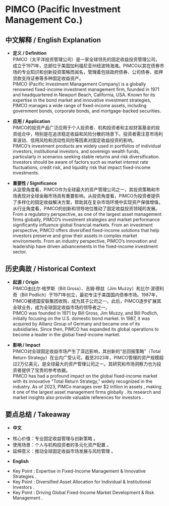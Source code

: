 # PIMCO (Pacific Investment Management Co.)

## 中文解释 / English Explanation

* **定义 / Definition**  
  PIMCO（太平洋投资管理公司）是一家全球领先的固定收益投资管理公司，成立于1971年，总部位于美国加利福尼亚州纽波特海滩。PIMCO以其在债券市场的专业知识和创新投资策略而闻名，管理着包括政府债券、公司债券、抵押贷款支持证券等多种固定收益资产。  
  PIMCO (Pacific Investment Management Company) is a globally renowned fixed-income investment management firm, founded in 1971 and headquartered in Newport Beach, California, USA. Known for its expertise in the bond market and innovative investment strategies, PIMCO manages a wide range of fixed-income assets, including government bonds, corporate bonds, and mortgage-backed securities.

* **应用 / Application**  
  PIMCO的投资产品广泛应用于个人投资者、机构投资者和主权财富基金的投资组合中，特别是在追求稳定收益和风险分散的场景下。投资者需注意市场利率波动、信用风险和流动性风险等因素对固定收益投资的影响。  
  PIMCO’s investment products are widely used in portfolios of individual investors, institutional investors, and sovereign wealth funds, particularly in scenarios seeking stable returns and risk diversification. Investors should be aware of factors such as market interest rate fluctuations, credit risk, and liquidity risk that impact fixed-income investments.

* **重要性 / Significance**  
  从监管角度看，PIMCO作为全球最大的资产管理公司之一，其投资策略和市场表现对全球金融市场具有重要影响。从投资角度看，PIMCO为投资者提供了多样化的固定收益解决方案，帮助其在复杂市场环境中实现资产保值增值。从行业角度看，PIMCO的创新和领导地位推动了固定收益投资领域的发展。  
  From a regulatory perspective, as one of the largest asset management firms globally, PIMCO’s investment strategies and market performance significantly influence global financial markets. From an investment perspective, PIMCO offers diversified fixed-income solutions that help investors preserve and grow their assets in complex market environments. From an industry perspective, PIMCO’s innovation and leadership have driven advancements in the fixed-income investment sector.

## 历史典故 / Historical Context

* **起源 / Origin**  
  PIMCO由比尔·格罗斯（Bill Gross）、吉姆·穆兹（Jim Muzzy）和比尔·波德利奇（Bill Podlich）于1971年创立，最初专注于美国国内债券市场。1987年，PIMCO被德国安联集团收购，成为其子公司之一。此后，PIMCO逐步扩展其全球业务，成为全球固定收益市场的领导者之一。  
  PIMCO was founded in 1971 by Bill Gross, Jim Muzzy, and Bill Podlich, initially focusing on the U.S. domestic bond market. In 1987, it was acquired by Allianz Group of Germany and became one of its subsidiaries. Since then, PIMCO has expanded its global operations to become a leader in the global fixed-income market.

* **影响 / Impact**  
  PIMCO对全球固定收益市场产生了深远影响，其创新的“总回报策略”（Total Return Strategy）在业内广受认可。截至2023年，PIMCO管理的资产规模超过2万亿美元，是全球最大的资产管理公司之一。其研究和市场洞察力也为投资者提供了宝贵的参考依据。  
  PIMCO has had a profound impact on the global fixed-income market with its innovative "Total Return Strategy," widely recognized in the industry. As of 2023, PIMCo manages over $2 trillion in assets , making it one of the largest asset management firms globally . Its research and market insights also provide valuable references for investors .

##  要点总结 / Takeaway

* **中文**  
 -  核心价值：专业固定收益管理与创新策略 。 
 -  使用场景：个人与机构投资者的多元化资产配置 。 
 -  延伸意义：推动全球固定收益市场发展与风险管理 。 

 * **English** 
 - Key Point : Expertise in Fixed-Income Management & Innovative Strategies . 
 - Key Point : Diversified Asset Allocation for Individual & Institutional Investors . 
 - Key Point : Driving Global Fixed-Income Market Development & Risk Management .
